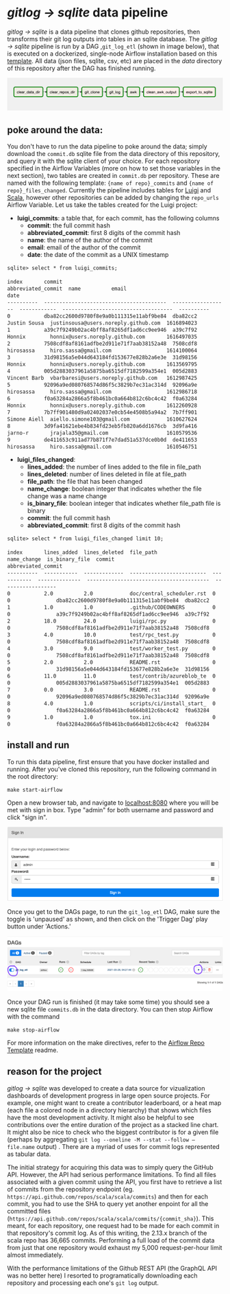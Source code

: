 # *gitlog → sqlite* data pipeline

*gitlog → sqlite* is a data pipeline that clones github repositories, then transforms their git log outputs into tables in an sqlite database. The *gitlog → sqlite* pipeline is run by a DAG ,`git_log_etl` (shown in image below),  that is executed on a dockerized, single-node Airflow installation based on this [template](https://github.com/soggycactus/airflow-repo-template). All data (json files, sqlite, csv, etc) are placed in the *data* directory of this repository after the DAG has finished running. 



![image-20210328205730133](docs/image-20210328205730133.png)



## poke around the data:

You don't have to run the data pipeline to poke around the data; simply download the  `commit.db` sqlite file from the data directory of this repository, and query it with the sqlite client of your choice. For each repository specified in the Airflow Variables (more on how to set those variables in the next section), two tables are created in `commit.db` per repository. These are named with the following template: `{name of repo}_commits` and `{name of repo}_files_changed`. Currently the pipeline includes tables for  [Luigi](https://github.com/spotify/luigi) and [Scala](https://github.com/scala/scala), however other repositories can be added by changing the `repo_urls` Airflow Variable.  Let us take the tables created for the Luigi project:

- **luigi_commits**: a table that, for each commit, has the following columns
    - **commit**: the full commit hash
    - **abbreviated_commit**: first 8 digits of the commit hash
    - **name**: the name of the author of the commit
    - **email**: email of the author of the commit
    - **date**: the date of the commit as a UNIX timestamp

```
sqlite> select * from luigi_commits;

index       commit                                    abbreviated_commit  name          email                                 date      
----------  ----------------------------------------  ------------------  ------------  ------------------------------------  ----------
0           dba82cc2600d9780f8e9a0b111315e11abf9be84  dba82cc2            Justin Sousa  justinsousa@users.noreply.github.com  1616894023
1           a39c7f9249b02ac4bff8af8265df1ad6cc9ee946  a39c7f92            Honnix        honnix@users.noreply.github.com       1616497035
2           7508cdf8af8161adfbe2d911e71f7aab38152a48  7508cdf8            hirosassa     hiro.sassa@gmail.com                  1614100064
3           31d98156a5e044d643184fd153677e828b2a6e3e  31d98156            Honnix        honnix@users.noreply.github.com       1613569795
4           005d2883037961a5875ba6515df7182599a354e1  005d2883            Vincent Barb  vbarbaresi@users.noreply.github.com   1612987425
5           92096a9ed080768574d86f5c3829b7ec31ac314d  92096a9e            hirosassa     hiro.sassa@gmail.com                  1612986718
6           f0a63284a2866a5f8b461bc0a664b812c6bc4c42  f0a63284            Honnix        honnix@users.noreply.github.com       1612260928
7           7b7ff901480d9a02402037e0cb54e4508b5a94a2  7b7ff901            Simone Aiell  aiello.simone103@gmail.com            1610627624
8           3d9fa41621ebe4b834fd23eb5fb820a6dd1676cb  3d9fa416            jarno-r       jrajala35@gmail.com                   1610579536
9           de411653c911ad77b871f7e7dad51a537dce0b0d  de411653            hirosassa     hiro.sassa@gmail.com                  1610546751
```



- **luigi_files_changed**: 
    - **lines_added**: the number of lines added to the file in file_path
    - **lines_deleted**: number of lines deleted in file at file_path
    - **file_path**: the file that has been changed
    - **name_change**: boolean integer that indicates whether the file change was a name change
    - **is_binary_file**: boolean integer that indicates whether file_path file is binary
    - **commit**: the full commit hash
    - **abbreviated_commit**: first 8 digits of the commit hash

```
sqlite> select * from luigi_files_changed limit 10;

index       lines_added  lines_deleted  file_path                  name_change  is_binary_file  commit                                    abbreviated_commit
----------  -----------  -------------  -------------------------  -----------  --------------  ----------------------------------------  ------------------
0           2.0          2.0            doc/central_scheduler.rst  0            0               dba82cc2600d9780f8e9a0b111315e11abf9be84  dba82cc2          
1           1.0          1.0            .github/CODEOWNERS         0            0               a39c7f9249b02ac4bff8af8265df1ad6cc9ee946  a39c7f92          
2           18.0         24.0           luigi/rpc.py               0            0               7508cdf8af8161adfbe2d911e71f7aab38152a48  7508cdf8          
3           4.0          10.0           test/rpc_test.py           0            0               7508cdf8af8161adfbe2d911e71f7aab38152a48  7508cdf8          
4           3.0          9.0            test/worker_test.py        0            0               7508cdf8af8161adfbe2d911e71f7aab38152a48  7508cdf8          
5           2.0          2.0            README.rst                 0            0               31d98156a5e044d643184fd153677e828b2a6e3e  31d98156          
6           11.0         11.0           test/contrib/azureblob_te  0            0               005d2883037961a5875ba6515df7182599a354e1  005d2883          
7           0.0          3.0            README.rst                 0            0               92096a9ed080768574d86f5c3829b7ec31ac314d  92096a9e          
8           4.0          1.0            scripts/ci/install_start_  0            0               f0a63284a2866a5f8b461bc0a664b812c6bc4c42  f0a63284          
9           1.0          1.0            tox.ini                    0            0               f0a63284a2866a5f8b461bc0a664b812c6bc4c42  f0a63284  
```



## install and run

To run this data pipeline,  first ensure that you have docker installed and running. After you've cloned this repository, run the following command in the root directory:

```
make start-airflow
```

Open a new browser tab, and navigate to [localhost:8080](http://localhost:8080/) where you will be met with sign in box. Type "admin" for both username and password and click "sign in".

![image-20210328004716443](docs/image-20210328004716443.png)

Once you get to the DAGs page, to run the `git_log_etl` DAG, make sure the toggle is 'unpaused' as shown, and then click on the 'Trigger Dag' play button under 'Actions.'

![image-20210328005122123](docs/image-20210328005122123.png)

Once your DAG run is finished (it may take some time) you should see a new sqlite file `commits.db` in the data directory. You can then stop Airflow with the command

```
make stop-airflow
```

For more information on the make directives, refer to the [Airflow Repo Template](https://github.com/soggycactus/airflow-repo-template) readme.



## reason for the project

*gitlog → sqlite* was developed to create a data source for vizualization dashboards of development progress in large open source projects. For example, one might want to create a contributor leaderboard, or a heat map (each file a colored node in a directory hierarchy) that shows which files have the most development activity. It might also be helpful to see contributions over the entire duration of the project as a stacked line chart. It might also be nice to check who the biggest contributor is for a given file (perhaps by aggregating `git log --oneline -M --stat --follow — file.name` output) . There are a myriad of uses for commit logs represented as tabular data.

The initial strategy for acquiring this data was to simply query the GitHub API. However, the API had serious performance limitations. To find all files associated with a given commit using the API, you first have to retrieve a list of commits from the repository endpoint (eg. `https://api.github.com/repos/scala/scala/commits`) and then for each commit, you had to use the SHA to query yet another enpoint for all the committed files (`https://api.github.com/repos/scala/scala/commits/{commit_sha}`). This meant, for each repository, one request had to be made for each commit in that repository's commit log. As of this writing, the 2.13.x branch of the scala repo has 36,665 commits. Performing a full load of the commit data from just that one repository would exhaust my  5,000 request-per-hour limit almost immediately. 

With the performance limitations of the Github REST API (the GraphQL API was no better here) I resorted to programatically downloading each repository and processing each one's `git log` output.